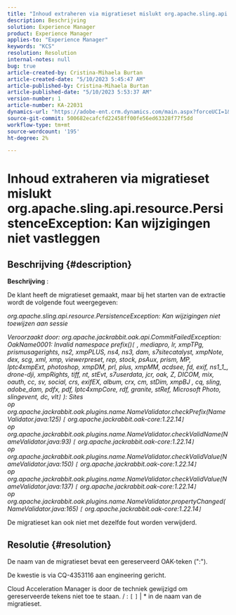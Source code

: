 ```yaml
---
title: "Inhoud extraheren via migratieset mislukt org.apache.sling.api.resource.PersistenceException: Kan wijzigingen niet vastleggen"
description: Beschrijving
solution: Experience Manager
product: Experience Manager
applies-to: "Experience Manager"
keywords: "KCS"
resolution: Resolution
internal-notes: null
bug: true
article-created-by: Cristina-Mihaela Burtan
article-created-date: "5/10/2023 5:45:47 AM"
article-published-by: Cristina-Mihaela Burtan
article-published-date: "5/10/2023 5:53:37 AM"
version-number: 1
article-number: KA-22031
dynamics-url: "https://adobe-ent.crm.dynamics.com/main.aspx?forceUCI=1&pagetype=entityrecord&etn=knowledgearticle&id=75069de8-f5ee-ed11-8849-6045bd006295"
source-git-commit: 500682ecafcfd22458ff00fe56ed63328f77f5dd
workflow-type: tm+mt
source-wordcount: '195'
ht-degree: 2%

---
```


# Inhoud extraheren via migratieset mislukt org.apache.sling.api.resource.PersistenceException: Kan wijzigingen niet vastleggen

## Beschrijving {#description}


<b>Beschrijving</b> : 

De klant heeft de migratieset gemaakt, maar bij het starten van de extractie wordt de volgende fout weergegeven:

*org.apache.sling.api.resource.PersistenceException: Kan wijzigingen niet toewijzen aan sessie*

*Veroorzaakt door: org.apache.jackrabbit.oak.api.CommitFailedException: OakName0001: Invalid namespace prefix()`[` , mediapro, lr, xmpTPg, prismusagerights, ns2, xmpPLUS, ns4, ns3, dam, s7sitecatalyst, xmpNote, dex, scg, xml, xmp, viewerpreset, rep, stock, psAux, prism, MP, Iptc4xmpExt, photoshop, xmpDM, prl, plus, xmpMM, acdsee, fd, exif, ns1_1_, drone-dji, xmpRights, tiff, nt, stEvt, s7userdata, jcr, oak, Z, DICOM, mix, oauth, cc, sv, social, crs, exifEX, album, crx, cm, stDim, xmpBJ , cq, sling, adobe_dam, pdfx, pdf, Iptc4xmpCore, rdf, granite, stRef, Microsoft Photo, slingevent, dc, vlt`]` ): Sites
<br>op org.apache.jackrabbit.oak.plugins.name.NameValidator.checkPrefix(NameValidator.java:125) `[` org.apache.jackrabbit.oak-core:1.22.14`]`
<br>op org.apache.jackrabbit.oak.plugins.name.NameValidator.checkValidName(NameValidator.java:93) `[` org.apache.jackrabbit.oak-core:1.22.14`]`
<br>op org.apache.jackrabbit.oak.plugins.name.NameValidator.checkValidValue(NameValidator.java:150) `[` org.apache.jackrabbit.oak-core:1.22.14`]`
<br>op org.apache.jackrabbit.oak.plugins.name.NameValidator.checkValidValue(NameValidator.java:137) `[` org.apache.jackrabbit.oak-core:1.22.14`]`
<br>op org.apache.jackrabbit.oak.plugins.name.NameValidator.propertyChanged(NameValidator.java:165) `[` org.apache.jackrabbit.oak-core:1.22.14`]`*

De migratieset kan ook niet met dezelfde fout worden verwijderd.


## Resolutie {#resolution}


De naam van de migratieset bevat een gereserveerd OAK-teken (&quot;:&quot;).

De kwestie is via CQ-4353116 aan engineering gericht.

Cloud Acceleration Manager is door de techniek gewijzigd om gereserveerde tekens niet toe te staan. / : `[`  `]`  | \* in de naam van de migratieset.
